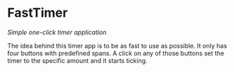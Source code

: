 # FastTimer

*Simple one-click timer application*

The idea behind this timer app is to be as fast to use as possible. It only
has four buttons with predefined spans. A click on any of those buttons set
the timer to the specific amount and it starts ticking.
